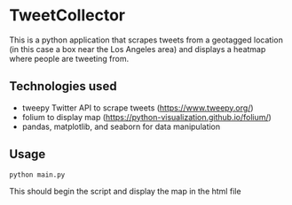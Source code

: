 # TweetCollector
This is a python application that scrapes tweets from a geotagged location (in this case a box near the Los Angeles area) and displays a heatmap where people are tweeting from.

## Technologies used
- tweepy Twitter API to scrape tweets (https://www.tweepy.org/)
- folium to display map (https://python-visualization.github.io/folium/)
- pandas, matplotlib, and seaborn for data manipulation

## Usage
```
python main.py
```
This should begin the script and display the map in the html file
